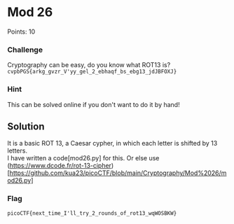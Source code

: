 # Mod 26

Points: 10

### Challenge

Cryptography can be easy, do you know what ROT13 is?  
`cvpbPGS{arkg_gvzr_V'yy_gel_2_ebhaqf_bs_ebg13_jdJBFOXJ}`

### Hint
This can be solved online if you don't want to do it by hand!

## Solution
It is a basic ROT 13, a Caesar cypher, in which each letter is shifted by 13 letters.  
I have written a code[mod26.py] for this.
Or else use (https://www.dcode.fr/rot-13-cipher)[https://github.com/kua23/picoCTF/blob/main/Cryptography/Mod%2026/mod26.py]

### Flag
`picoCTF{next_time_I'll_try_2_rounds_of_rot13_wqWOSBKW}`

